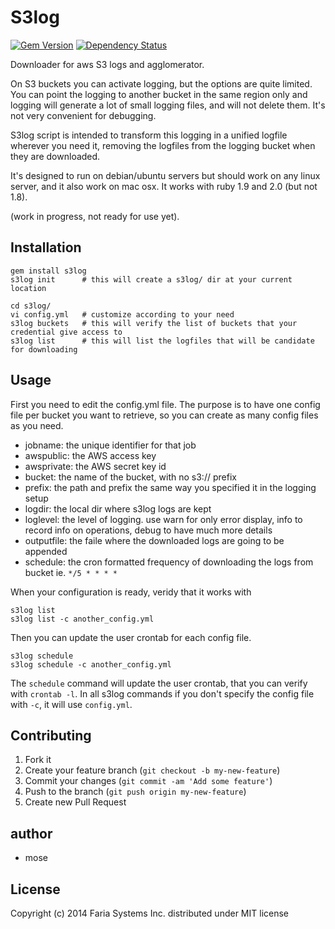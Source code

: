 # S3log

[![Gem Version](https://badge.fury.io/rb/s3log.png)](http://rubygems.org/gems/s3log)
[![Dependency Status](https://gemnasium.com/eduvo/s3log.png)](https://gemnasium.com/eduvo/s3log)

Downloader for aws S3 logs and agglomerator.

On S3 buckets you can activate logging, but the options are quite limited. You can point the logging to another bucket in the same region only and logging will generate a lot of small logging files, and will not delete them. It's not very convenient for debugging.

S3log script is intended to transform this logging in a unified logfile wherever you need it, removing the logfiles from the logging bucket when they are downloaded.

It's designed to run on debian/ubuntu servers but should work on any linux server, and it also work on mac osx. It works with ruby 1.9 and 2.0 (but not 1.8).

(work in progress, not ready for use yet).

## Installation

    gem install s3log
    s3log init      # this will create a s3log/ dir at your current location

    cd s3log/
    vi config.yml   # customize according to your need
    s3log buckets   # this will verify the list of buckets that your credential give access to
    s3log list      # this will list the logfiles that will be candidate for downloading

## Usage

First you need to edit the config.yml file. The purpose is to have one config file per bucket you want to retrieve, so you can create as many config files as you need.

* jobname: the unique identifier for that job
* awspublic: the AWS access key
* awsprivate: the AWS secret key id
* bucket: the name of the bucket, with no s3:// prefix
* prefix: the path and prefix the same way you specified it in the logging setup
* logdir: the local dir where s3log logs are kept
* loglevel: the level of logging. use warn for only error display, info to record info on operations, debug to have much more details
* outputfile: the faile where the downloaded logs are going to be appended
* schedule: the cron formatted frequency of downloading the logs from bucket ie. `*/5 * * * *`

When your configuration is ready, veridy that it works with

    s3log list
    s3log list -c another_config.yml

Then you can update the user crontab for each config file.

    s3log schedule
    s3log schedule -c another_config.yml

The `schedule` command will update the user crontab, that you can verify with `crontab -l`.
In all s3log commands if you don't specify the config file with `-c`, it will use `config.yml`.

## Contributing

1. Fork it
2. Create your feature branch (`git checkout -b my-new-feature`)
3. Commit your changes (`git commit -am 'Add some feature'`)
4. Push to the branch (`git push origin my-new-feature`)
5. Create new Pull Request

## author

* mose

## License

Copyright (c) 2014 Faria Systems Inc. distributed under MIT license
